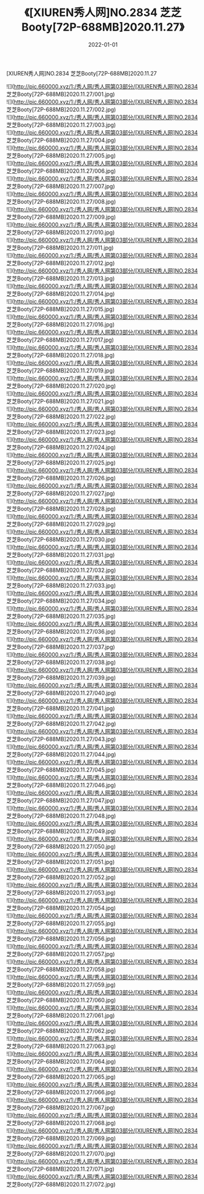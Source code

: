﻿---
layout: post
title:  《[XIUREN秀人网]NO.2834 芝芝Booty[72P-688MB]2020.11.27》
date:   2022-01-01
img: http://pic.660000.xyz/1:/秀人网/秀人网第03部分/[XIUREN秀人网]NO.2834 芝芝Booty[72P-688MB]2020.11.27/000.jpg
categories: [美女, 清纯, 唯美]
---

[XIUREN秀人网]NO.2834 芝芝Booty[72P-688MB]2020.11.27

 ![](http://pic.660000.xyz/1:/秀人网/秀人网第03部分/[XIUREN秀人网]NO.2834 芝芝Booty[72P-688MB]2020.11.27/001.jpg) <br>![](http://pic.660000.xyz/1:/秀人网/秀人网第03部分/[XIUREN秀人网]NO.2834 芝芝Booty[72P-688MB]2020.11.27/002.jpg) <br>![](http://pic.660000.xyz/1:/秀人网/秀人网第03部分/[XIUREN秀人网]NO.2834 芝芝Booty[72P-688MB]2020.11.27/003.jpg) <br>![](http://pic.660000.xyz/1:/秀人网/秀人网第03部分/[XIUREN秀人网]NO.2834 芝芝Booty[72P-688MB]2020.11.27/004.jpg) <br>![](http://pic.660000.xyz/1:/秀人网/秀人网第03部分/[XIUREN秀人网]NO.2834 芝芝Booty[72P-688MB]2020.11.27/005.jpg) <br>![](http://pic.660000.xyz/1:/秀人网/秀人网第03部分/[XIUREN秀人网]NO.2834 芝芝Booty[72P-688MB]2020.11.27/006.jpg) <br>![](http://pic.660000.xyz/1:/秀人网/秀人网第03部分/[XIUREN秀人网]NO.2834 芝芝Booty[72P-688MB]2020.11.27/007.jpg) <br>![](http://pic.660000.xyz/1:/秀人网/秀人网第03部分/[XIUREN秀人网]NO.2834 芝芝Booty[72P-688MB]2020.11.27/008.jpg) <br>![](http://pic.660000.xyz/1:/秀人网/秀人网第03部分/[XIUREN秀人网]NO.2834 芝芝Booty[72P-688MB]2020.11.27/009.jpg) <br>![](http://pic.660000.xyz/1:/秀人网/秀人网第03部分/[XIUREN秀人网]NO.2834 芝芝Booty[72P-688MB]2020.11.27/010.jpg) <br>![](http://pic.660000.xyz/1:/秀人网/秀人网第03部分/[XIUREN秀人网]NO.2834 芝芝Booty[72P-688MB]2020.11.27/011.jpg) <br>![](http://pic.660000.xyz/1:/秀人网/秀人网第03部分/[XIUREN秀人网]NO.2834 芝芝Booty[72P-688MB]2020.11.27/012.jpg) <br>![](http://pic.660000.xyz/1:/秀人网/秀人网第03部分/[XIUREN秀人网]NO.2834 芝芝Booty[72P-688MB]2020.11.27/013.jpg) <br>![](http://pic.660000.xyz/1:/秀人网/秀人网第03部分/[XIUREN秀人网]NO.2834 芝芝Booty[72P-688MB]2020.11.27/014.jpg) <br>![](http://pic.660000.xyz/1:/秀人网/秀人网第03部分/[XIUREN秀人网]NO.2834 芝芝Booty[72P-688MB]2020.11.27/015.jpg) <br>![](http://pic.660000.xyz/1:/秀人网/秀人网第03部分/[XIUREN秀人网]NO.2834 芝芝Booty[72P-688MB]2020.11.27/016.jpg) <br>![](http://pic.660000.xyz/1:/秀人网/秀人网第03部分/[XIUREN秀人网]NO.2834 芝芝Booty[72P-688MB]2020.11.27/017.jpg) <br>![](http://pic.660000.xyz/1:/秀人网/秀人网第03部分/[XIUREN秀人网]NO.2834 芝芝Booty[72P-688MB]2020.11.27/018.jpg) <br>![](http://pic.660000.xyz/1:/秀人网/秀人网第03部分/[XIUREN秀人网]NO.2834 芝芝Booty[72P-688MB]2020.11.27/019.jpg) <br>![](http://pic.660000.xyz/1:/秀人网/秀人网第03部分/[XIUREN秀人网]NO.2834 芝芝Booty[72P-688MB]2020.11.27/020.jpg) <br>![](http://pic.660000.xyz/1:/秀人网/秀人网第03部分/[XIUREN秀人网]NO.2834 芝芝Booty[72P-688MB]2020.11.27/021.jpg) <br>![](http://pic.660000.xyz/1:/秀人网/秀人网第03部分/[XIUREN秀人网]NO.2834 芝芝Booty[72P-688MB]2020.11.27/022.jpg) <br>![](http://pic.660000.xyz/1:/秀人网/秀人网第03部分/[XIUREN秀人网]NO.2834 芝芝Booty[72P-688MB]2020.11.27/023.jpg) <br>![](http://pic.660000.xyz/1:/秀人网/秀人网第03部分/[XIUREN秀人网]NO.2834 芝芝Booty[72P-688MB]2020.11.27/024.jpg) <br>![](http://pic.660000.xyz/1:/秀人网/秀人网第03部分/[XIUREN秀人网]NO.2834 芝芝Booty[72P-688MB]2020.11.27/025.jpg) <br>![](http://pic.660000.xyz/1:/秀人网/秀人网第03部分/[XIUREN秀人网]NO.2834 芝芝Booty[72P-688MB]2020.11.27/026.jpg) <br>![](http://pic.660000.xyz/1:/秀人网/秀人网第03部分/[XIUREN秀人网]NO.2834 芝芝Booty[72P-688MB]2020.11.27/027.jpg) <br>![](http://pic.660000.xyz/1:/秀人网/秀人网第03部分/[XIUREN秀人网]NO.2834 芝芝Booty[72P-688MB]2020.11.27/028.jpg) <br>![](http://pic.660000.xyz/1:/秀人网/秀人网第03部分/[XIUREN秀人网]NO.2834 芝芝Booty[72P-688MB]2020.11.27/029.jpg) <br>![](http://pic.660000.xyz/1:/秀人网/秀人网第03部分/[XIUREN秀人网]NO.2834 芝芝Booty[72P-688MB]2020.11.27/030.jpg) <br>![](http://pic.660000.xyz/1:/秀人网/秀人网第03部分/[XIUREN秀人网]NO.2834 芝芝Booty[72P-688MB]2020.11.27/031.jpg) <br>![](http://pic.660000.xyz/1:/秀人网/秀人网第03部分/[XIUREN秀人网]NO.2834 芝芝Booty[72P-688MB]2020.11.27/032.jpg) <br>![](http://pic.660000.xyz/1:/秀人网/秀人网第03部分/[XIUREN秀人网]NO.2834 芝芝Booty[72P-688MB]2020.11.27/033.jpg) <br>![](http://pic.660000.xyz/1:/秀人网/秀人网第03部分/[XIUREN秀人网]NO.2834 芝芝Booty[72P-688MB]2020.11.27/034.jpg) <br>![](http://pic.660000.xyz/1:/秀人网/秀人网第03部分/[XIUREN秀人网]NO.2834 芝芝Booty[72P-688MB]2020.11.27/035.jpg) <br>![](http://pic.660000.xyz/1:/秀人网/秀人网第03部分/[XIUREN秀人网]NO.2834 芝芝Booty[72P-688MB]2020.11.27/036.jpg) <br>![](http://pic.660000.xyz/1:/秀人网/秀人网第03部分/[XIUREN秀人网]NO.2834 芝芝Booty[72P-688MB]2020.11.27/037.jpg) <br>![](http://pic.660000.xyz/1:/秀人网/秀人网第03部分/[XIUREN秀人网]NO.2834 芝芝Booty[72P-688MB]2020.11.27/038.jpg) <br>![](http://pic.660000.xyz/1:/秀人网/秀人网第03部分/[XIUREN秀人网]NO.2834 芝芝Booty[72P-688MB]2020.11.27/039.jpg) <br>![](http://pic.660000.xyz/1:/秀人网/秀人网第03部分/[XIUREN秀人网]NO.2834 芝芝Booty[72P-688MB]2020.11.27/040.jpg) <br>![](http://pic.660000.xyz/1:/秀人网/秀人网第03部分/[XIUREN秀人网]NO.2834 芝芝Booty[72P-688MB]2020.11.27/041.jpg) <br>![](http://pic.660000.xyz/1:/秀人网/秀人网第03部分/[XIUREN秀人网]NO.2834 芝芝Booty[72P-688MB]2020.11.27/042.jpg) <br>![](http://pic.660000.xyz/1:/秀人网/秀人网第03部分/[XIUREN秀人网]NO.2834 芝芝Booty[72P-688MB]2020.11.27/043.jpg) <br>![](http://pic.660000.xyz/1:/秀人网/秀人网第03部分/[XIUREN秀人网]NO.2834 芝芝Booty[72P-688MB]2020.11.27/044.jpg) <br>![](http://pic.660000.xyz/1:/秀人网/秀人网第03部分/[XIUREN秀人网]NO.2834 芝芝Booty[72P-688MB]2020.11.27/045.jpg) <br>![](http://pic.660000.xyz/1:/秀人网/秀人网第03部分/[XIUREN秀人网]NO.2834 芝芝Booty[72P-688MB]2020.11.27/046.jpg) <br>![](http://pic.660000.xyz/1:/秀人网/秀人网第03部分/[XIUREN秀人网]NO.2834 芝芝Booty[72P-688MB]2020.11.27/047.jpg) <br>![](http://pic.660000.xyz/1:/秀人网/秀人网第03部分/[XIUREN秀人网]NO.2834 芝芝Booty[72P-688MB]2020.11.27/048.jpg) <br>![](http://pic.660000.xyz/1:/秀人网/秀人网第03部分/[XIUREN秀人网]NO.2834 芝芝Booty[72P-688MB]2020.11.27/049.jpg) <br>![](http://pic.660000.xyz/1:/秀人网/秀人网第03部分/[XIUREN秀人网]NO.2834 芝芝Booty[72P-688MB]2020.11.27/050.jpg) <br>![](http://pic.660000.xyz/1:/秀人网/秀人网第03部分/[XIUREN秀人网]NO.2834 芝芝Booty[72P-688MB]2020.11.27/051.jpg) <br>![](http://pic.660000.xyz/1:/秀人网/秀人网第03部分/[XIUREN秀人网]NO.2834 芝芝Booty[72P-688MB]2020.11.27/052.jpg) <br>![](http://pic.660000.xyz/1:/秀人网/秀人网第03部分/[XIUREN秀人网]NO.2834 芝芝Booty[72P-688MB]2020.11.27/053.jpg) <br>![](http://pic.660000.xyz/1:/秀人网/秀人网第03部分/[XIUREN秀人网]NO.2834 芝芝Booty[72P-688MB]2020.11.27/054.jpg) <br>![](http://pic.660000.xyz/1:/秀人网/秀人网第03部分/[XIUREN秀人网]NO.2834 芝芝Booty[72P-688MB]2020.11.27/055.jpg) <br>![](http://pic.660000.xyz/1:/秀人网/秀人网第03部分/[XIUREN秀人网]NO.2834 芝芝Booty[72P-688MB]2020.11.27/056.jpg) <br>![](http://pic.660000.xyz/1:/秀人网/秀人网第03部分/[XIUREN秀人网]NO.2834 芝芝Booty[72P-688MB]2020.11.27/057.jpg) <br>![](http://pic.660000.xyz/1:/秀人网/秀人网第03部分/[XIUREN秀人网]NO.2834 芝芝Booty[72P-688MB]2020.11.27/058.jpg) <br>![](http://pic.660000.xyz/1:/秀人网/秀人网第03部分/[XIUREN秀人网]NO.2834 芝芝Booty[72P-688MB]2020.11.27/059.jpg) <br>![](http://pic.660000.xyz/1:/秀人网/秀人网第03部分/[XIUREN秀人网]NO.2834 芝芝Booty[72P-688MB]2020.11.27/060.jpg) <br>![](http://pic.660000.xyz/1:/秀人网/秀人网第03部分/[XIUREN秀人网]NO.2834 芝芝Booty[72P-688MB]2020.11.27/061.jpg) <br>![](http://pic.660000.xyz/1:/秀人网/秀人网第03部分/[XIUREN秀人网]NO.2834 芝芝Booty[72P-688MB]2020.11.27/062.jpg) <br>![](http://pic.660000.xyz/1:/秀人网/秀人网第03部分/[XIUREN秀人网]NO.2834 芝芝Booty[72P-688MB]2020.11.27/063.jpg) <br>![](http://pic.660000.xyz/1:/秀人网/秀人网第03部分/[XIUREN秀人网]NO.2834 芝芝Booty[72P-688MB]2020.11.27/064.jpg) <br>![](http://pic.660000.xyz/1:/秀人网/秀人网第03部分/[XIUREN秀人网]NO.2834 芝芝Booty[72P-688MB]2020.11.27/065.jpg) <br>![](http://pic.660000.xyz/1:/秀人网/秀人网第03部分/[XIUREN秀人网]NO.2834 芝芝Booty[72P-688MB]2020.11.27/066.jpg) <br>![](http://pic.660000.xyz/1:/秀人网/秀人网第03部分/[XIUREN秀人网]NO.2834 芝芝Booty[72P-688MB]2020.11.27/067.jpg) <br>![](http://pic.660000.xyz/1:/秀人网/秀人网第03部分/[XIUREN秀人网]NO.2834 芝芝Booty[72P-688MB]2020.11.27/068.jpg) <br>![](http://pic.660000.xyz/1:/秀人网/秀人网第03部分/[XIUREN秀人网]NO.2834 芝芝Booty[72P-688MB]2020.11.27/069.jpg) <br>![](http://pic.660000.xyz/1:/秀人网/秀人网第03部分/[XIUREN秀人网]NO.2834 芝芝Booty[72P-688MB]2020.11.27/070.jpg) <br>![](http://pic.660000.xyz/1:/秀人网/秀人网第03部分/[XIUREN秀人网]NO.2834 芝芝Booty[72P-688MB]2020.11.27/071.jpg) <br>![](http://pic.660000.xyz/1:/秀人网/秀人网第03部分/[XIUREN秀人网]NO.2834 芝芝Booty[72P-688MB]2020.11.27/072.jpg) <br>